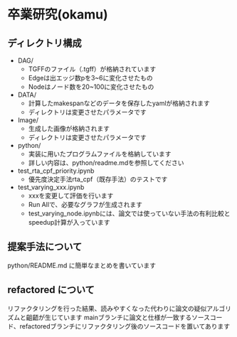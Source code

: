 # 卒業研究(okamu)

## ディレクトリ構成
- DAG/
  - TGFFのファイル（.tgff）が格納されています
  - Edgeは出エッジ数pを3~6に変化させたもの
  - Nodeはノード数を20~100に変化させたもの
- DATA/
  - 計算したmakespanなどのデータを保存したyamlが格納されます
  - ディレクトリは変更させたパラメータです
- Image/
  - 生成した画像が格納されます
  - ディレクトリは変更させたパラメータです
- python/
  - 実装に用いたプログラムファイルを格納しています
  - 詳しい内容は、python/readme.mdを参照してください
- test_rta_cpf_priority.ipynb
  - 優先度決定手法rta_cpf（既存手法）のテストです
- test_varying_xxx.ipynb
  - xxxを変更して評価を行います
  - Run Allで、必要なグラフが生成されます
  - test_varying_node.ipynbには、論文では使っていない手法の有利比較とspeedup計算が入っています

## 提案手法について
python/README.md に簡単なまとめを書いています

## refactored について
リファクタリングを行った結果、読みやすくなった代わりに論文の疑似アルゴリズムと齟齬が生じています
mainブランチに論文と仕様が一致するソースコード、refactoredブランチにリファクタリング後のソースコードを置いてあります

